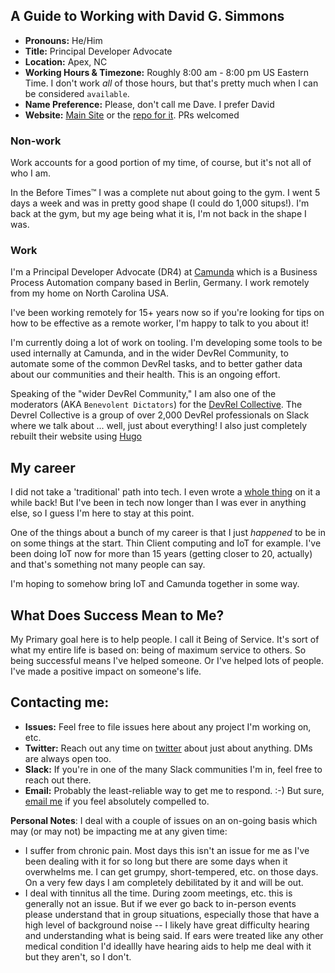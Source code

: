 ## A Guide to Working with David G. Simmons

- **Pronouns:** He/Him
- **Title:** Principal Developer Advocate
- **Location:** Apex, NC
- **Working Hours & Timezone:** Roughly 8:00 am - 8:00 pm US Eastern Time. I don't work *all* of those hours, but that's pretty much when I can be considered `available`.
- **Name Preference:** Please, don't call me Dave. I prefer David
- **Website:** [Main Site](https://davidgs.com) or the [repo for it](https://github.com/davidgs/DavidgsWeb.git). PRs welcomed

### Non-work
Work accounts for a good portion of my time, of course, but it's not all of who I am.

In the Before Times™ I was a complete nut about going to the gym. I went 5 days a week and was in pretty good shape (I could do 1,000 situps!). I'm back at the gym, but my age being what it is, I'm not back in the shape I was.

### Work
I'm a Principal Developer Advocate (DR4) at [Camunda](https://camunda.com?ref=davidgsiot) which is a Business Process Automation company based in Berlin, Germany. I work remotely from my home on North Carolina USA.

I've been working remotely for 15+ years now so if you're looking for tips on how to be effective as a remote worker, I'm happy to talk to you about it!

I'm currently doing a lot of work on tooling. I'm developing some tools to be used internally at Camunda, and in the wider DevRel Community, to automate some of the common DevRel tasks, and to better gather data about our communities and their health. This is an ongoing effort.

Speaking of the "wider DevRel Community," I am also one of the moderators (AKA `Benevolent Dictators`) for the [DevRel Collective](https://devrelcollective.fun). The Devrel Collective is a group of over 2,000 DevRel professionals on Slack where we talk about ... well, just about everything! I also just completely rebuilt their website using [Hugo](https://gohugo.io)

## My career

I did not take a 'traditional' path into tech. I even wrote a [whole thing](https://davidgs.com/posts/category/devrel/my-journey-into-tech-and-devrel/) on it a while back! But I've been in tech now longer than I was ever in anything else, so I guess I'm here to stay at this point.

One of the things about a bunch of my career is that I just *happened* to be in on some things at the start. Thin Client computing and IoT for example. I've been doing IoT now for more than 15 years (getting closer to 20, actually) and that's something not many people can say.

I'm hoping to somehow bring IoT and Camunda together in some way.

## What Does Success Mean to Me?

My Primary goal here is to help people. I call it Being of Service. It's sort of what my entire life is based on: being of maximum service to others. So being successful means I've helped someone. Or I've helped lots of people. I've made a positive impact on someone's life.

## Contacting me:

- **Issues:** Feel free to file issues here about any project I'm working on, etc.
- **Twitter:** Reach out any time on [twitter](https://twitter.com/davidgsIoT) about just about anything. DMs are always open too.
- **Slack:** If you're in one of the many Slack communities I'm in, feel free to reach out there.
- **Email:** Probably the least-reliable way to get me to respond. :-) But sure, [email me](mailto:davidgs@davidgs.com) if you feel absolutely compelled to.

**Personal Notes**: I deal with a couple of issues on an on-going basis which may (or may not) be impacting me at any given time:
- I suffer from chronic pain. Most days this isn't an issue for me as I've been dealing with it for so long but there are some days when it overwhelms me. I can get grumpy, short-tempered, etc. on those days. On a very few days I am completely debilitated by it and will be out.
- I deal with tinnitus all the time. During zoom meetings, etc. this is generally not an issue. But if we ever go back to in-person events please understand that in group situations, especially those that have a high level of background noise -- I likely have great difficulty hearing and understanding what is being said. If ears were treated like any other medical condition I'd ideallly have hearing aids to help me deal with it but they aren't, so I don't.



